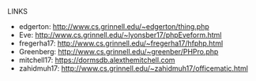 LINKS

* edgerton: http://www.cs.grinnell.edu/~edgerton/thing.php
* Eve: http://www.cs.grinnell.edu/~lyonsber17/phpEveform.html
* fregerha17: http://www.cs.grinnell.edu/~fregerha17/hfphp.html
* Greenberg: http://www.cs.grinnell.edu/~greenber/PHPro.php
* mitchell17: https://dormsdb.alexthemitchell.com
* zahidmuh17: http://www.cs.grinnell.edu/~zahidmuh17/officematic.html
